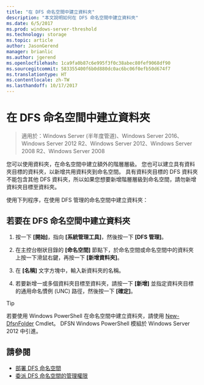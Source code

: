 ```yaml
---
title: "在 DFS 命名空間中建立資料夾"
description: "本文說明如何在 DFS 命名空間中建立資料夾"
ms.date: 6/5/2017
ms.prod: windows-server-threshold
ms.technology: storage
ms.topic: article
author: JasonGerend
manager: brianlic
ms.author: jgerend
ms.openlocfilehash: 1ca9fa0b87c6e995f3f0c38abec80fef9068df90
ms.sourcegitcommit: 583355400f6b0d880dc0ac6bc06f0efb50d674f7
ms.translationtype: HT
ms.contentlocale: zh-TW
ms.lasthandoff: 10/17/2017
---
```

# <a name="create-a-folder-in-a-dfs-namespace"></a>在 DFS 命名空間中建立資料夾

> 適用於：Windows Server (半年度管道)、Windows Server 2016、Windows Server 2012 R2、Windows Server 2012、Windows Server 2008 R2、Windows Server 2008

您可以使用資料夾，在命名空間中建立額外的階層層級。 您也可以建立具有資料夾目標的資料夾，以新增共用資料夾到命名空間。 具有資料夾目標的 DFS 資料夾不能包含其他 DFS 資料夾，所以如果您想要新增階層層級到命名空間，請勿新增資料夾目標至資料夾。

使用下列程序，在使用 DFS 管理的命名空間中建立資料夾：

## <a name="to-create-a-folder-in-a-dfs-namespace"></a>若要在 DFS 命名空間中建立資料夾

1.  按一下 **\[開始\]**，指向 **\[系統管理工具\]**，然後按一下 **\[DFS 管理\]**。

2.  在主控台樹狀目錄的 **\[命名空間\]** 節點下，於命名空間或命名空間中的資料夾上按一下滑鼠右鍵，再按一下 **\[新增資料夾\]**。

3.  在 **\[名稱\]** 文字方塊中，輸入新資料夾的名稱。

4.  若要新增一或多個資料夾目標至資料夾，請按一下 **\[新增\]** 並指定資料夾目標的通用命名慣例 (UNC) 路徑，然後按一下 **\[確定\]**。


> [!TIP]
> 若要使用 Windows PowerShell 在命名空間中建立資料夾，請使用 [New-DfsnFolder](https://docs.microsoft.com/powershell/module/dfsn/new-dfsnfolder) Cmdlet。 DFSN Windows PowerShell 模組於 Windows Server 2012 中引進。


## <a name="see-also"></a>請參閱

-   [部署 DFS 命名空間](deploying-dfs-namespaces.md)
-   [委派 DFS 命名空間的管理權限](delegate-management-permissions-for-dfs-namespaces.md)


